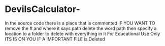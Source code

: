 # DevilsCalculator-

In the source code there is a place that is commented IF YOU WANT TO remove the # and where it says path delete the word path then specify a location to a folder to delete with everything in it For Educational Use Only ITS IS ON YOU IF A IMPORTANT FILE is Deleted
